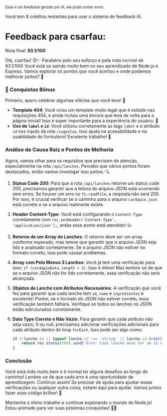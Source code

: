 <sup>Esse é um feedback gerado por IA, ele pode conter erros.</sup>

Você tem 8 créditos restantes para usar o sistema de feedback AI.

# Feedback para csarfau:

Nota final: **93.1/100**

Olá, csarfau! 😊✨ Parabéns pelo seu esforço e pela nota incrível de 93.1/100! Você está se saindo muito bem no seu aprendizado de Node.js e Express. Vamos explorar os pontos que você acertou e onde podemos melhorar juntos? 🚀

### 🎉 Conquistas Bônus

Primeiro, quero celebrar algumas vitórias que você teve! 🎊

- **Template 404**: Você criou um template muito legal que é exibido nas requisições 404, e ainda incluiu uma âncora que leva de volta para a página inicial! Isso é super importante para a experiência do usuário. 👏
- **Uso de `label` e `id`**: Você utilizou corretamente as tags `label` e o atributo `id` nos inputs da rota `/sugestao`. Isso ajuda na acessibilidade e na usabilidade do formulário! Excelente trabalho! 🎈

### Análise de Causa Raiz e Pontos de Melhoria

Agora, vamos olhar para os requisitos que precisam de atenção, especialmente na rota `/api/lanches`. Percebo que vários pontos foram destacados, então vamos investigar isso juntos. 🔍

1. **Status Code 200**: Para que a rota `/api/lanches` retorne um status code 200, precisamos garantir que a leitura do arquivo JSON está ocorrendo sem erros. Se houver um erro no `fs.readFile`, a resposta não será 200. Por isso, é crucial verificar se o caminho para o arquivo `cardapio.json` está correto e se o arquivo realmente existe.

2. **Header Content-Type**: Você está configurando o `Content-Type` corretamente com `res.setHeader('Content-Type', 'application/json');`, então esse ponto está atendido! 👍

3. **Retorno de um Array de Lanches**: O retorno deve ser um array conforme esperado, mas temos que garantir que o arquivo JSON seja lido e analisado corretamente. Se o arquivo JSON não estiver no formato correto, isso pode causar problemas.

4. **Array com Pelo Menos 3 Lanches**: Você já tem uma verificação para isso: `if (cardapioData.length < 3)`. Isso é ótimo! Mas lembre-se de que se o arquivo JSON não for lido corretamente, essa verificação não será alcançada.

5. **Objetos de Lanche com Atributos Necessários**: A verificação que você fez para garantir que cada lanche tem `id`, `nome` e `ingredientes` é excelente! Porém, se o formato do JSON não estiver correto, essa verificação também falhará. Verifique se todos os lanches no JSON estão estruturados corretamente.

6. **Data Type Correto e Não Vazio**: Para garantir que cada atributo não seja vazio, 0 ou null, precisamos adicionar verificações adicionais para cada atributo dentro do loop `forEach`. Isso pode ser algo como:
   ```javascript
   if (!lanche.id || typeof lanche.id !== 'string' || lanche.id.trim() === '') {
       return res.status(500).send('Erro: Cada lanche deve ter um id válido.');
   }
   ```

### Conclusão

Você está indo muito bem e é normal ter alguns desafios ao longo do caminho! Lembre-se de que cada erro é uma oportunidade de aprendizagem. Continue assim! Se precisar de ajuda para ajustar essas verificações ou qualquer outra coisa, estarei aqui para ajudar. Vamos juntos fazer esse código brilhar! 🌟

Mantenha o ótimo trabalho e continue explorando o mundo do Node.js! Estou animado para ver suas próximas conquistas! 💪🚀